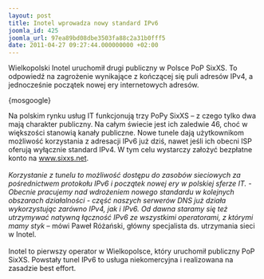 ```yaml
---
layout: post
title: Inotel wprowadza nowy standard IPv6
joomla_id: 425
joomla_url: 97ea89bd08dbe3503fa88c2a31b0fff5
date: 2011-04-27 09:27:44.000000000 +02:00
---
```

Wielkopolski Inotel uruchomił drugi publiczny w Polsce PoP SixXS. To odpowiedź na zagrożenie wynikające z kończącej się puli adres&oacute;w IPv4, a jednocześnie początek nowej ery internetowych adres&oacute;w.<p>{mosgoogle}</p><p>Na polskim rynku usług IT funkcjonują trzy PoPy SixXS &ndash; z czego tylko dwa mają charakter publiczny. Na całym świecie jest ich zaledwie 46, choć w większości stanowią kanały publiczne. Nowe tunele dają użytkownikom możliwość korzystania z adresacji IPv6 już dziś, nawet jeśli ich obecni ISP oferują wyłącznie standard IPv4. W tym celu wystarczy założyć bezpłatne konto na <a href="http://www.sixxs.net" target="_blank">www.sixxs.net</a>.<br /><br /><em>Korzystanie z tunelu to możliwość dostępu do zasob&oacute;w sieciowych za pośrednictwem protokołu IPv6 i początek nowej ery w polskiej sferze IT. - Obecnie pracujemy nad wdrożeniem nowego standardu w kolejnych obszarach działalności - część naszych serwer&oacute;w DNS już działa wykorzystując zar&oacute;wno IPv4, jak i IPv6. Od dawna staramy się też utrzymywać natywną łączność IPv6 ze wszystkimi operatorami, z kt&oacute;rymi mamy styk</em> &ndash; m&oacute;wi Paweł R&oacute;żański, gł&oacute;wny specjalista ds. utrzymania sieci w Inotel. <br /><br />Inotel to pierwszy operator w Wielkopolsce, kt&oacute;ry uruchomił publiczny PoP SixXS. Powstały tunel IPv6 to usługa niekomercyjna i realizowana na zasadzie best effort. </p>
